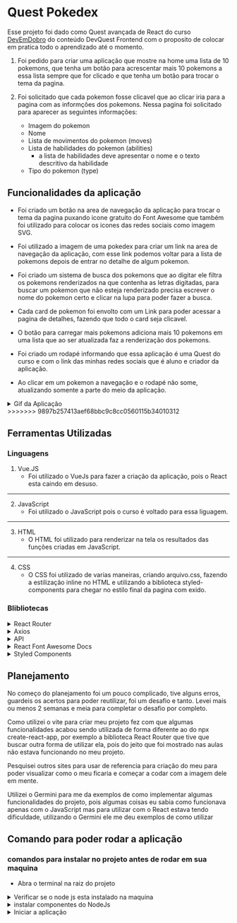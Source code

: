# Quest Pokedex
Esse projeto foi dado como Quest avançada de React do curso [DevEmDobro](https://dev-em-dobro.ticto.club/signin) do conteúdo DevQuest Frontend com o proposito de colocar em pratica todo o aprendizado até o momento.

1. Foi pedido para criar uma aplicação que mostre na home uma lista de 10 pokemons, que tenha um botão para acrescentar mais 10 pokemons a essa lista sempre que for clicado e que tenha um botão para trocar o tema da pagina.

2. Foi solicitado que cada pokemon fosse clicavel que ao clicar iria para a pagina com as informções dos pokemons.
Nessa pagina foi solicitado para aparecer as seguintes informações:
    - Imagem do pokemon
    - Nome
    - Lista de movimentos do pokemon (moves)
    - Lista de habilidades do pokemon (abilities)
        - a lista de habilidades deve apresentar o nome e o texto descritivo da habilidade
    - Tipo do pokemon (type)

## Funcionalidades da aplicação
- Foi criado um botão na area de navegação da aplicação para trocar o tema da pagina puxando icone gratuito do Font Awesome que também foi utilizado para colocar os icones das redes sociais como imagem SVG.

- Foi utilizado a imagem de uma pokedex para criar um link na area de navegação da aplicação, com esse link podemos voltar para a lista de pokemons depois de entrar no detalhe de algum pokemon.

- Foi criado um sistema de busca dos pokemons que ao digitar ele filtra os pokemons renderizados na que contenha as letras digitadas, para buscar um pokemon que não esteja renderizado precisa escrever o nome do pokemon certo e clicar na lupa para poder fazer a busca.

- Cada card de pokemon foi envolto com um Link para poder acessar a pagina de detalhes, fazendo que todo o card seja clicavel.

- O botão para carregar mais pokemons adiciona mais 10 pokemons em uma lista que ao ser atualizada faz a renderização dos pokemons.

- Foi criado um rodapé informando que essa aplicação é uma Quest do curso e com o link das minhas redes sociais que é aluno e criador da aplicação.

- Ao clicar em um pokemon a navegação e o rodapé não some, atualizando somente a parte do meio da aplicação.

<details>
<summary>Gif da Aplicação</summary>
<<<<<<< HEAD
    ![Gif da aplicação em execução](<img src='./src/assets/gif/projeto-pokedex.gif' alt='Gif da aplicação em execução' />)
</destails>
=======
<img src='./public/gif/projeto-pokedex.gif' alt='Gif da aplicação em execução' />
</details>
>>>>>>> 9897b257413aef68bbc9c8cc0560115b34010312

## Ferramentas Utilizadas
### Linguagens
1. Vue.JS
    - Foi utilizado o VueJs para fazer a criação da aplicação, pois o React esta caindo em desuso.

---

2. JavaScript
    - Foi utilizado o JavaScript pois o curso é voltado para essa liguagem.
    
---

3. HTML
    - O HTML foi utilizado para renderizar na tela os resultados das funções criadas em JavaScript.
    
---

4. CSS
    - O CSS foi utilizado de varias maneiras, criando arquivo.css, fazendo a estilização inline no HTML e utilizando a biblioteca styled-components para chegar no estilo final da pagina com exido.

### Blibliotecas
<details>
<summary>React Router</summary>
Foi utilizado para fazer a navegação da pagina que vai desda lista de pokemons na pagina home quanto aos detalhes do pokemon quando clicado e a volta para a pagina home utilizando a pokedex na area de navegação da aplicação.
</details>

<details>
<summary>Axios</summary>
Foi utilizado para fazer a busca na API PokeApi. Utilizei o axios pois por ele ja retorna uma promise .json sem precisar usar o .json deixando o codigo um pouco menor.
</details>

<details>
<summary>API</summary>
Para buscar todas as informações necessarias para a aplicação foi feita a busca pela API PokeApi.
</details>

<details>
<summary>React Font Awesome Docs</summary>
Foi utilizando para poder colocar os icones de rede sociais e o icone para trocar o tema da aplicação Lith/Dark.
</details>

<details>
<summary>Styled Components</summary>
Para fazer a estilização da aplicação diretamente no arquivo da pagina, fazendo com o que a aplicação carregue a estilização somente quando estiver na pagina desejada, ou seja, se estiver na pagina home vai carregar somente a estilização da pagina home e se estiver no detalhe dos pokemons, irá carregar apenas a estilização da pagina de detalhes.
</details>

## Planejamento
No começo do planejamento foi um pouco complicado, tive alguns erros, guardeis os acertos para poder reutilizar, foi um desafio e tanto. Levei mais ou menos 2 semanas e meia para completar o desafio por completo.

Como utilizei o vite para criar meu projeto fez com que algumas funcionalidades acabou sendo utilizada de forma diferente ao do npx create-react-app, por exemplo a biblioteca React Router que tive que buscar outra forma de utilizar ela, pois do jeito que foi mostrado nas aulas não estava funcionando no meu projeto.

Pesquisei outros sites para usar de referencia para criação do meu para poder visualizar como o meu ficaria e começar a codar com a imagem dele em mente.

Utilizei o Germini para me da exemplos de como implementar algumas funcionalidades do projeto, pois algumas coisas eu sabia como funcionava apenas com o JavaScript mas para utilizar com o React estava tendo dificuldade, utilizando o Germini ele me deu exemplos de como utilizar

## Comando para poder rodar a aplicação
### comandos para instalar no projeto antes de rodar em sua maquina
- Abra o terminal na raiz do projeto

<details>
<summary>Verificar se o node js esta instalado na maquina</summary>
Para poder instalar os componentes do node js, para verifficar se tem o node em sua maquina pode usar o comando `node -v` se aparecer a versão quer dizer que ele esta instalado. Caso não apareça a versão baixe o node no link: https://nodejs.org/pt
    
```
node -v
```
</details>

<details>
<summary>instalar componentes do NodeJs</summary>
Com o terminal aberto dentro dentro da raiz do projeto digite o comando abaixo:
    
```
npm install
```
</details>

<details>
<summary>Iniciar a aplicação</summary>
Com todos as aplicações acima instaladas podemos iniciar a aplicação com o comando:
    
```
npm run dev
```
</details>
